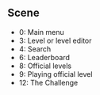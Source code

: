 ## Scene

- 0: Main menu
- 3: Level or level editor
- 4: Search
- 6: Leaderboard
- 8: Official levels
- 9: Playing official level
- 12: The Challenge
